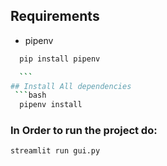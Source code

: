 ## Requirements
  - pipenv
  ```bash
    pip install pipenv

    ```
## Install All dependencies
   ```bash
    pipenv install
```
### In Order to run the project do:
 ```bash
streamlit run gui.py

```
